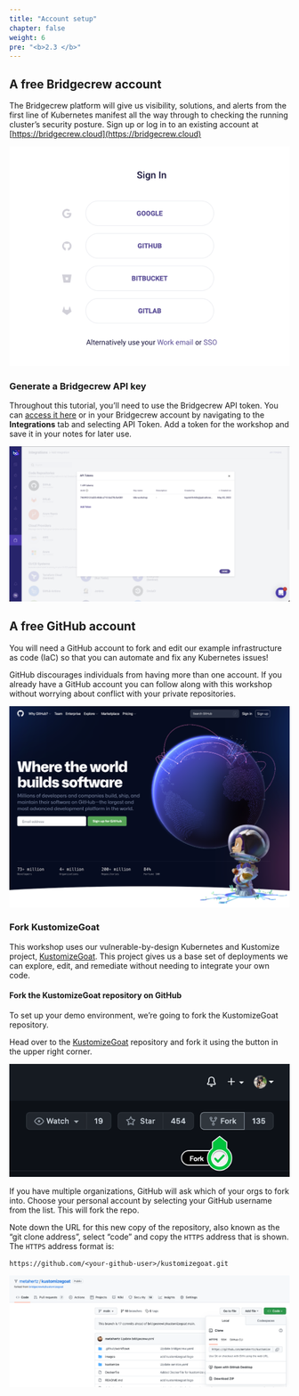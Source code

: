 ```yaml
---
title: "Account setup"
chapter: false
weight: 6
pre: "<b>2.3 </b>"
---
```


## A free Bridgecrew account

The Bridgecrew platform will give us visibility, solutions, and alerts from the first line of Kubernetes manifest all the way through to checking the running cluster’s security posture. Sign up or log in to an existing account at [https://bridgecrew.cloud](https://bridgecrew.cloud)


![alt_text](images/bcSignup.png "image_tooltip")


### Generate a Bridgecrew API key

Throughout this tutorial, you’ll need to use the Bridgecrew API token. You can [access it here](https://www.bridgecrew.cloud/integrations/catalog) or in your Bridgecrew account by navigating to the **Integrations** tab and selecting API Token. Add a token for the workshop and save it in your notes for later use. 


![alt_text](images/bcApiKey.png "image_tooltip")

## A free GitHub account

You will need a GitHub account to  fork and edit our example infrastructure as code (IaC) so that you can automate and fix any Kubernetes issues!

GitHub discourages individuals from having more than one account. If you already have a GitHub account you can follow along with this workshop without worrying about conflict with your private repositories.

![alt_text](images/gitHubLogin.png "image_tooltip")

### Fork KustomizeGoat

This workshop uses our vulnerable-by-design Kubernetes and Kustomize project, [KustomizeGoat](https://github.com/bridgecrewio/kustomizegoat/). This project gives us a base set of deployments we can explore, edit, and remediate without needing to integrate your own code.


#### Fork the KustomizeGoat repository on GitHub

To set up your demo environment, we’re going to fork the KustomizeGoat repository.

Head over to the [KustomizeGoat](https://github.com/bridgecrewio/kustomizegoat/) repository and fork it using the button in the upper right corner.


![alt_text](images/kustomizeGoatFork.png "image_tooltip")

If you have multiple organizations, GitHub will ask which of your orgs to fork into. Choose your personal account by selecting your GitHub username from the list. This will fork the repo.

Note down the URL for this new copy of the repository, also known as the “git clone address”, select “code” and copy the `HTTPS` address that is shown. The `HTTPS` address format is:

```
https://github.com/<your-github-user>/kustomizegoat.git
```


![alt_text](images/kustomizeGoatClone.png "image_tooltip")

